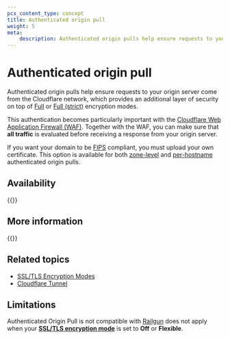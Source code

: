 ```yaml
---
pcx_content_type: concept
title: Authenticated origin pull
weight: 5
meta:
    description: Authenticated origin pulls help ensure requests to your origin server come from the Cloudflare network.
---
```


# Authenticated origin pull

Authenticated origin pulls help ensure requests to your origin server come from the Cloudflare network, which provides an additional layer of security on top of [Full](/ssl/origin-configuration/ssl-modes/full/) or [Full (strict)](/ssl/origin-configuration/ssl-modes/full-strict/) encryption modes.

This authentication becomes particularly important with the [Cloudflare Web Application Firewall (WAF)](/waf/). Together with the WAF, you can make sure that **all traffic** is evaluated before receiving a response from your origin server.

If you want your domain to be [FIPS](https://en.wikipedia.org/wiki/Federal_Information_Processing_Standards) compliant, you must upload your own certificate. This option is available for both [zone-level](/ssl/origin-configuration/authenticated-origin-pull/set-up/zone-level/) and [per-hostname](/ssl/origin-configuration/authenticated-origin-pull/set-up/per-hostname/) authenticated origin pulls.

## Availability

{{<feature-table id="ssl.authenticated_origin_pulls">}}

## More information

{{<directory-listing>}}

## Related topics

- [SSL/TLS Encryption Modes](/ssl/origin-configuration/ssl-modes/)
- [Cloudflare Tunnel](/cloudflare-one/connections/connect-apps/)

## Limitations

Authenticated Origin Pull is not compatible with [Railgun](/railgun/) does not apply when your [**SSL/TLS encryption mode**](/ssl/origin-configuration/ssl-modes/) is set to **Off** or **Flexible**.